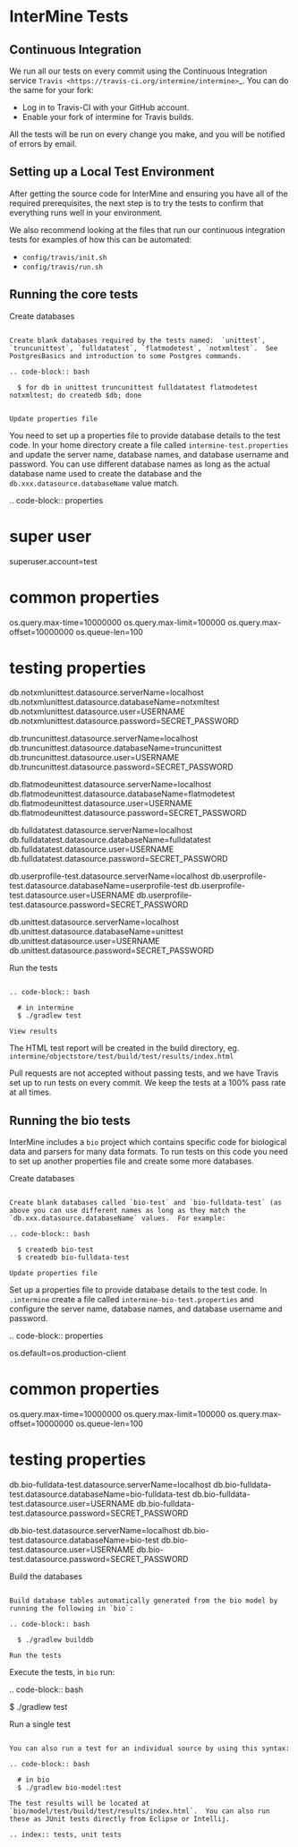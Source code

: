 InterMine Tests
===============

Continuous Integration
-------------------------

We run all our tests on every commit using the Continuous Integration service
`Travis <https://travis-ci.org/intermine/intermine>`_. You can do the same for your fork:

  * Log in to Travis-CI with your GitHub account.
  * Enable your fork of intermine for Travis builds.

All the tests will be run on every change you make, and you will be notified
of errors by email.

Setting up a Local Test Environment
----------------------------------------

After getting the source code for InterMine and ensuring you have all of the
required prerequisites, the next step is to try the tests to confirm that
everything runs well in your environment.

We also recommend looking at the files that run our continuous integration tests
for examples of how this can be automated:

  * `config/travis/init.sh`
  * `config/travis/run.sh`

Running the core tests
---------------------------

Create databases
~~~~~~~~~~~~~~~~~~~

Create blank databases required by the tests named:  `unittest`,
`truncunittest`, `fulldatatest`, `flatmodetest`, `notxmltest`.  See
PostgresBasics and introduction to some Postgres commands. 

.. code-block:: bash

  $ for db in unittest truncunittest fulldatatest flatmodetest notxmltest; do createdb $db; done


Update properties file
~~~~~~~~~~~~~~~~~~~~~~~~~~~~~~~~~~~~~~

You need to set up a properties file to provide database details to the test
code.  In your home directory create a file called `intermine-test.properties`
and update the server name, database names, and database username and password.
You can use different database names as long as the actual database name used
to create the database and the `db.xxx.datasource.databaseName` value match.  

.. code-block:: properties

  # super user
  superuser.account=test

  # common properties

  os.query.max-time=10000000
  os.query.max-limit=100000
  os.query.max-offset=10000000
  os.queue-len=100

  # testing properties

  db.notxmlunittest.datasource.serverName=localhost
  db.notxmlunittest.datasource.databaseName=notxmltest
  db.notxmlunittest.datasource.user=USERNAME
  db.notxmlunittest.datasource.password=SECRET_PASSWORD

  db.truncunittest.datasource.serverName=localhost
  db.truncunittest.datasource.databaseName=truncunittest
  db.truncunittest.datasource.user=USERNAME
  db.truncunittest.datasource.password=SECRET_PASSWORD

  db.flatmodeunittest.datasource.serverName=localhost
  db.flatmodeunittest.datasource.databaseName=flatmodetest
  db.flatmodeunittest.datasource.user=USERNAME
  db.flatmodeunittest.datasource.password=SECRET_PASSWORD

  db.fulldatatest.datasource.serverName=localhost
  db.fulldatatest.datasource.databaseName=fulldatatest
  db.fulldatatest.datasource.user=USERNAME
  db.fulldatatest.datasource.password=SECRET_PASSWORD

  db.userprofile-test.datasource.serverName=localhost
  db.userprofile-test.datasource.databaseName=userprofile-test
  db.userprofile-test.datasource.user=USERNAME
  db.userprofile-test.datasource.password=SECRET_PASSWORD

  db.unittest.datasource.serverName=localhost
  db.unittest.datasource.databaseName=unittest
  db.unittest.datasource.user=USERNAME
  db.unittest.datasource.password=SECRET_PASSWORD

Run the tests
~~~~~~~~~~~~~~~~~~~

.. code-block:: bash

  # in intermine
  $ ./gradlew test

View results
~~~~~~~~~~~~~~~~~~~

The HTML test report will be created in the build directory, eg. `intermine/objectstore/test/build/test/results/index.html`

Pull requests are not accepted without passing tests, and we have Travis set up to run tests on every commit. We keep the tests at a 100% pass rate at all times. 

Running the bio tests
--------------------------------

InterMine includes a `bio` project which contains specific code for biological data and parsers for many data formats.  To run tests on this code you need to set up another properties file and create some more databases.

Create databases
~~~~~~~~~~~~~~~~~~~

Create blank databases called `bio-test` and `bio-fulldata-test` (as above you can use different names as long as they match the `db.xxx.datasource.databaseName` values.  For example:

.. code-block:: bash

  $ createdb bio-test
  $ createdb bio-fulldata-test

Update properties file
~~~~~~~~~~~~~~~~~~~~~~~~~~~~~~~~~~~~~~

Set up a properties file to provide database details to the test code. In `.intermine` create a file called `intermine-bio-test.properties` and configure the server name, database names, and database username and password. 

.. code-block:: properties

  os.default=os.production-client

  # common properties

  os.query.max-time=10000000
  os.query.max-limit=100000
  os.query.max-offset=10000000
  os.queue-len=100

  # testing properties

  db.bio-fulldata-test.datasource.serverName=localhost
  db.bio-fulldata-test.datasource.databaseName=bio-fulldata-test
  db.bio-fulldata-test.datasource.user=USERNAME
  db.bio-fulldata-test.datasource.password=SECRET_PASSWORD

  db.bio-test.datasource.serverName=localhost
  db.bio-test.datasource.databaseName=bio-test
  db.bio-test.datasource.user=USERNAME
  db.bio-test.datasource.password=SECRET_PASSWORD

Build the databases
~~~~~~~~~~~~~~~~~~~

Build database tables automatically generated from the bio model by running the following in `bio`:

.. code-block:: bash

  $ ./gradlew builddb

Run the tests
~~~~~~~~~~~~~~~~~~~

Execute the tests, in `bio` run:

.. code-block:: bash

  $ ./gradlew test


Run a single test
~~~~~~~~~~~~~~~~~~~

You can also run a test for an individual source by using this syntax:

.. code-block:: bash

  # in bio
  $ ./gradlew bio-model:test

The test results will be located at `bio/model/test/build/test/results/index.html`.  You can also run these as JUnit tests directly from Eclipse or Intellij.

.. index:: tests, unit tests

